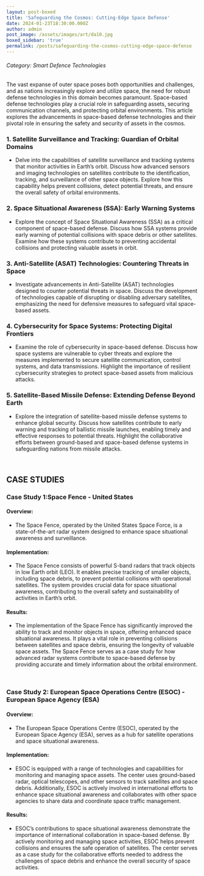 ```yaml
---
layout: post-boxed
title: 'Safeguarding the Cosmos: Cutting-Edge Space Defense'
date: 2024-01-23T18:30:00.000Z
author: admin
post_image: /assets/images/art/da10.jpg
boxed_sidebar: 'true'
permalink: /posts/safeguarding-the-cosmos-cutting-edge-space-defense
---
```


###### Category: Smart Defence Technologies

The vast expanse of outer space poses both opportunities and challenges, and as nations increasingly explore and utilize space, the need for robust defense technologies in this domain becomes paramount. Space-based defense technologies play a crucial role in safeguarding assets, securing communication channels, and protecting orbital environments. This article explores the advancements in space-based defense technologies and their pivotal role in ensuring the safety and security of assets in the cosmos.

### 1. Satellite Surveillance and Tracking: Guardian of Orbital Domains

* Delve into the capabilities of satellite surveillance and tracking systems that monitor activities in Earth’s orbit. Discuss how advanced sensors and imaging technologies on satellites contribute to the identification, tracking, and surveillance of other space objects. Explore how this capability helps prevent collisions, detect potential threats, and ensure the overall safety of orbital environments.

### 2. Space Situational Awareness (SSA): Early Warning Systems

* Explore the concept of Space Situational Awareness (SSA) as a critical component of space-based defense. Discuss how SSA systems provide early warning of potential collisions with space debris or other satellites. Examine how these systems contribute to preventing accidental collisions and protecting valuable assets in orbit.

### 3. Anti-Satellite (ASAT) Technologies: Countering Threats in Space

* Investigate advancements in Anti-Satellite (ASAT) technologies designed to counter potential threats in space. Discuss the development of technologies capable of disrupting or disabling adversary satellites, emphasizing the need for defensive measures to safeguard vital space-based assets.

### 4. Cybersecurity for Space Systems: Protecting Digital Frontiers

* Examine the role of cybersecurity in space-based defense. Discuss how space systems are vulnerable to cyber threats and explore the measures implemented to secure satellite communication, control systems, and data transmissions. Highlight the importance of resilient cybersecurity strategies to protect space-based assets from malicious attacks.

### 5. Satellite-Based Missile Defense: Extending Defense Beyond Earth

* Explore the integration of satellite-based missile defense systems to enhance global security. Discuss how satellites contribute to early warning and tracking of ballistic missile launches, enabling timely and effective responses to potential threats. Highlight the collaborative efforts between ground-based and space-based defense systems in safeguarding nations from missile attacks.

<br>

## CASE STUDIES

### Case Study 1:Space Fence - United States

#### Overview:

* The Space Fence, operated by the United States Space Force, is a state-of-the-art radar system designed to enhance space situational awareness and surveillance.

#### Implementation:

* The Space Fence consists of powerful S-band radars that track objects in low Earth orbit (LEO). It enables precise tracking of smaller objects, including space debris, to prevent potential collisions with operational satellites. The system provides crucial data for space situational awareness, contributing to the overall safety and sustainability of activities in Earth’s orbit.

#### Results:

* The implementation of the Space Fence has significantly improved the ability to track and monitor objects in space, offering enhanced space situational awareness. It plays a vital role in preventing collisions between satellites and space debris, ensuring the longevity of valuable space assets. The Space Fence serves as a case study for how advanced radar systems contribute to space-based defense by providing accurate and timely information about the orbital environment.

<br>

### Case Study 2: European Space Operations Centre (ESOC) - European Space Agency (ESA)

#### Overview:

* The European Space Operations Centre (ESOC), operated by the European Space Agency (ESA), serves as a hub for satellite operations and space situational awareness.

#### Implementation:

* ESOC is equipped with a range of technologies and capabilities for monitoring and managing space assets. The center uses ground-based radar, optical telescopes, and other sensors to track satellites and space debris. Additionally, ESOC is actively involved in international efforts to enhance space situational awareness and collaborates with other space agencies to share data and coordinate space traffic management.

#### Results:

* ESOC’s contributions to space situational awareness demonstrate the importance of international collaboration in space-based defense. By actively monitoring and managing space activities, ESOC helps prevent collisions and ensures the safe operation of satellites. The center serves as a case study for the collaborative efforts needed to address the challenges of space debris and enhance the overall security of space activities.
